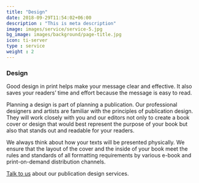 ```yaml
---
title: "Design"
date: 2018-09-29T11:54:02+06:00
description : "This is meta description"
image: images/service/service-5.jpg
bg_image: images/background/page-title.jpg
icon: ti-server
type : service
weight : 2
---
```


### Design

Good design in print helps make your message clear and effective. It also saves your readers’ time and effort because the message is easy to read.

Planning a design is part of planning a publication. Our professional designers and artists are familiar with the principles of publication design. They will work closely with you and our editors not only to create a book cover or design that would best represent the purpose of your book but also that stands out and readable for your readers.

We always think about how your texts will be presented physically. We ensure that the layout of the cover and the inside of your book meet the rules and standards of all formatting requirements by various e-book and print-on-demand distribution channels.

[Talk to us](/contact) about our publication design services.

